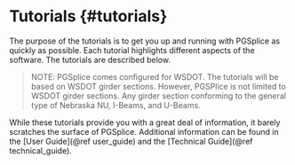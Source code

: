 Tutorials {#tutorials}
============
The purpose of the tutorials is to get you up and running with PGSplice as quickly as possible. Each tutorial highlights different aspects of the software. The tutorials are described below.

> NOTE: PGSplice comes configured for WSDOT. The tutorials will be based on WSDOT girder sections. However, PGSPlice is not limited to WSDOT girder sections. Any girder section conforming to the general type of Nebraska NU, I-Beams, and U-Beams.



While these tutorials provide you with a great deal of information, it barely scratches the surface of PGSplice. Additional information can be found in the [User Guide](@ref user_guide) and the [Technical Guide](@ref technical_guide).
